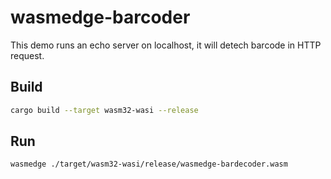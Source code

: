 # wasmedge-barcoder

This demo runs an echo server on localhost, it will detech barcode in HTTP request.

## Build

```bash
cargo build --target wasm32-wasi --release
```

## Run

```bash
wasmedge ./target/wasm32-wasi/release/wasmedge-bardecoder.wasm
```
